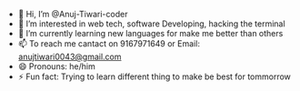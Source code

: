 - 👋 Hi, I’m @Anuj-Tiwari-coder
- 👀 I’m interested in web tech, software Developing, hacking the terminal
- 🌱 I’m currently learning new languages for make me better than others
- 📫 To reach me cantact on 9167971649 or Email: anujtiwari0043@gmail.com  
- 😄 Pronouns: he/him
- ⚡ Fun fact: Trying to learn different thing to make be best for tommorrow

<!---
Anuj-Tiwari-coder/Anuj-Tiwari-coder is a ✨ special ✨ repository because its `README.md` (this file) appears on your GitHub profile.
You can click the Preview link to take a look at your changes.
--->
